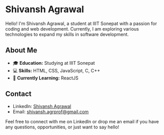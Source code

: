 # Shivansh Agrawal

Hello! I'm Shivansh Agrawal, a student at IIIT Sonepat with a passion for coding and web development. Currently, I am exploring various technologies to expand my skills in software development.

## About Me

- 🎓 **Education:** Studying at IIIT Sonepat
- 💻 **Skills:** HTML, CSS, JavaScript, C, C++
- 🌱 **Currently Learning:** ReactJS

## Contact

- LinkedIn: [Shivansh Agrawal](https://www.linkedin.com/in/shivansh-agrawal-0920b5214)
- Email: shivansh.agrprof@gmail.com

Feel free to connect with me on LinkedIn or drop me an email if you have any questions, opportunities, or just want to say hello!

